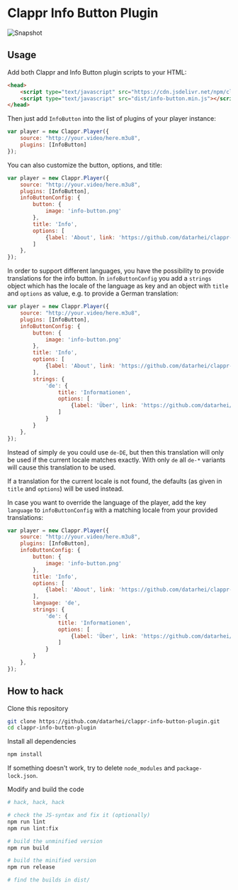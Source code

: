 # Clappr Info Button Plugin

![Snapshot](../master/snapshot.png)

## Usage

Add both Clappr and Info Button plugin scripts to your HTML:

```html
<head>
    <script type="text/javascript" src="https://cdn.jsdelivr.net/npm/clappr@latest/dist/clappr.min.js"></script>
    <script type="text/javascript" src="dist/info-button.min.js"></script>
</head>
```

Then just add `InfoButton` into the list of plugins of your player instance:

```javascript
var player = new Clappr.Player({
    source: "http://your.video/here.m3u8",
    plugins: [InfoButton]
});
```

You can also customize the button, options, and title:

```javascript
var player = new Clappr.Player({
    source: "http://your.video/here.m3u8",
    plugins: [InfoButton],
    infoButtonConfig: {
        button: {
            image: 'info-button.png'
        },
        title: 'Info',
        options: [
            {label: 'About', link: 'https://github.com/datarhei/clappr-info-button-plugin'},
        ]
    },
});
```

In order to support different languages, you have the possibility to provide translations for the info button. In `infoButtonConfig` you
add a `strings` object which has the locale of the language as key and an object with `title` and `options` as value, e.g. to provide
a German translation:

```javascript
var player = new Clappr.Player({
    source: "http://your.video/here.m3u8",
    plugins: [InfoButton],
    infoButtonConfig: {
        button: {
            image: 'info-button.png'
        },
        title: 'Info',
        options: [
            {label: 'About', link: 'https://github.com/datarhei/clappr-info-button-plugin'},
        ],
        strings: {
            'de': {
                title: 'Informationen',
                options: [
                    {label: 'Über', link: 'https://github.com/datarhei/clappr-info-button-plugin'}
                ]
            }
        }
    },
});
```

Instead of simply `de` you could use `de-DE`, but then this translation will only be used if the current locale matches exactly. With only `de`
all `de-*` variants will cause this translation to be used.

If a translation for the current locale is not found, the defaults (as given in `title` and `options`) will be used instead.

In case you want to override the language of the player, add the key `language` to `infoButtonConfig` with a matching locale from your provided
translations:

```javascript
var player = new Clappr.Player({
    source: "http://your.video/here.m3u8",
    plugins: [InfoButton],
    infoButtonConfig: {
        button: {
            image: 'info-button.png'
        },
        title: 'Info',
        options: [
            {label: 'About', link: 'https://github.com/datarhei/clappr-info-button-plugin'},
        ],
        language: 'de',
        strings: {
            'de': {
                title: 'Informationen',
                options: [
                    {label: 'Über', link: 'https://github.com/datarhei/clappr-info-button-plugin'}
                ]
            }
        }
    },
});
```

## How to hack

Clone this repository

```bash
git clone https://github.com/datarhei/clappr-info-button-plugin.git
cd clappr-info-button-plugin
```

Install all dependencies

```bash
npm install
```

If something doesn't work, try to delete `node_modules` and `package-lock.json`.

Modify and build the code

```bash
# hack, hack, hack

# check the JS-syntax and fix it (optionally)
npm run lint
npm run lint:fix

# build the unminified version
npm run build

# build the minified version
npm run release

# find the builds in dist/
```

